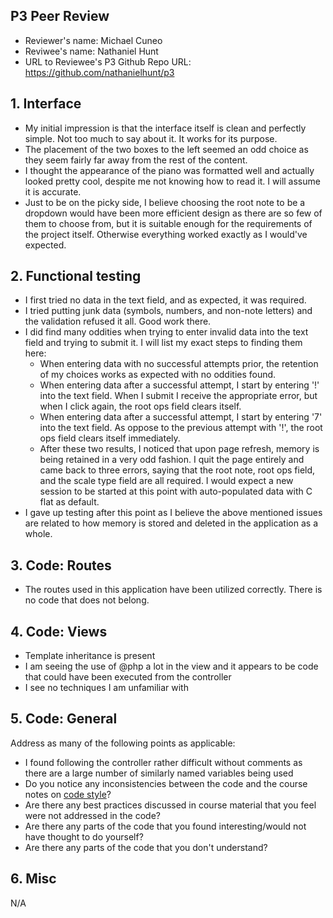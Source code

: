 ## P3 Peer Review

+ Reviewer's name: Michael Cuneo
+ Reviwee's name: Nathaniel Hunt
+ URL to Reviewee's P3 Github Repo URL: https://github.com/nathanielhunt/p3

## 1. Interface

+ My initial impression is that the interface itself is clean and perfectly simple. Not too much to say about it. It works for its purpose.
+ The placement of the two boxes to the left seemed an odd choice as they seem fairly far away from the rest of the content.
+ I thought the appearance of the piano was formatted well and actually looked pretty cool, despite me not knowing how to read it. I
will assume it is accurate.
+ Just to be on the picky side, I believe choosing the root note to be a dropdown would have been more efficient design as 
there are so few of them to choose from, but it is suitable enough for the requirements of the project itself. Otherwise everything
worked exactly as I would've expected.


## 2. Functional testing

+ I first tried no data in the text field, and as expected, it was required.
+ I tried putting junk data (symbols, numbers, and non-note letters) and the validation refused it all. Good work there.
+ I did find many oddities when trying to enter invalid data into the text field and trying to submit it. I will list my exact steps to
finding them here:
    + When entering data with no successful attempts prior, the retention of my choices works as expected with no oddities found.
    + When entering data after a successful attempt, I start by entering '!' into the text field. When I submit I receive the       appropriate error, but
when I click again, the root ops field clears itself.
    + When entering data after a successful attempt, I start by entering '7' into the text field. As oppose to the previous attempt
with '!', the root ops field clears itself immediately.
    + After these two results, I noticed that upon page refresh, memory is being retained in a very odd fashion. I quit the page entirely and came back to three errors, saying that the root note, root ops field, and the scale type field are all required. I would expect a new session to be started at this point with auto-populated data with C flat as default.
+ I gave up testing after this point as I believe the above mentioned issues are related to how memory is stored and deleted in the 
application as a whole.


## 3. Code: Routes
+ The routes used in this application have been utilized correctly. There is no code that does not belong.

## 4. Code: Views
+ Template inheritance is present
+ I am seeing the use of @php a lot in the view and it appears to be code that could have been executed from the controller
+ I see no techniques I am unfamiliar with

## 5. Code: General
Address as many of the following points as applicable:

+ I found following the controller rather difficult without comments as there are a large number of similarly named variables
being used
+ Do you notice any inconsistencies between the code and the course notes on [code style](https://github.com/susanBuck/dwa15-fall2018/blob/master/misc/code-style.md)?
+ Are there any best practices discussed in course material that you feel were not addressed in the code?
+ Are there any parts of the code that you found interesting/would not have thought to do yourself?
+ Are there any parts of the code that you don't understand?

## 6. Misc
N/A
